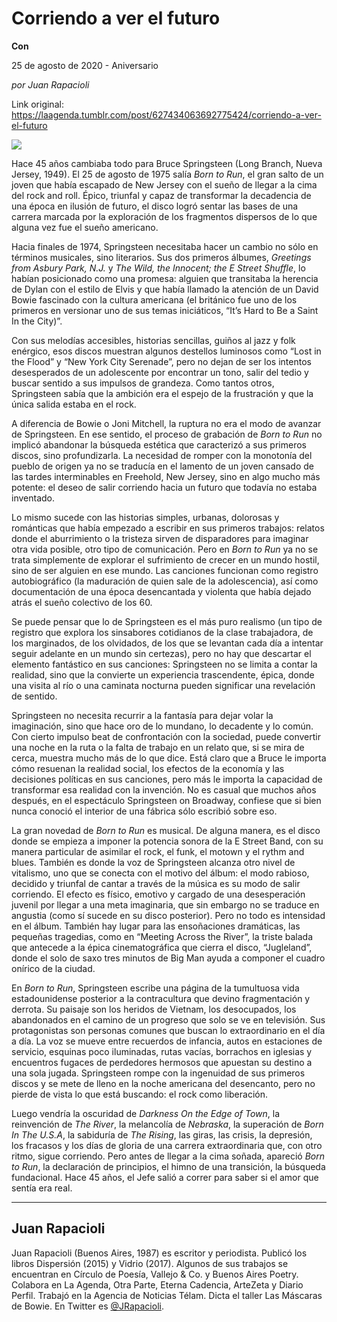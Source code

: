# Corriendo a ver el futuro

**Con**

25 de agosto de 2020 - Aniversario

_por Juan Rapacioli_

Link original: https://laagenda.tumblr.com/post/627434063692775424/corriendo-a-ver-el-futuro

![](https://64.media.tumblr.com/142aa23ff7618144098cc08378131bfa/51edb833be5c68a1-eb/s500x750/9771623ecb5d2237192c332a8b9738239dc69392.jpg)


Hace 45 años cambiaba todo para Bruce Springsteen (Long Branch, Nueva Jersey, 1949). El 25 de agosto de 1975 salía *Born to Run*, el gran salto de un joven que había escapado de New Jersey con el sueño de llegar a la cima del rock and roll. Épico, triunfal y capaz de transformar la decadencia de una época en ilusión de futuro, el disco logró sentar las bases de una carrera marcada por la exploración de los fragmentos dispersos de lo que alguna vez fue el sueño americano. 

Hacia finales de 1974, Springsteen necesitaba hacer un cambio no sólo en términos musicales, sino literarios. Sus dos primeros álbumes, *Greetings from Asbury Park, N.J.* y *The Wild, the Innocent; the E Street Shuffle*, lo habían posicionado como una promesa: alguien que transitaba la herencia de Dylan con el estilo de Elvis y que había llamado la atención de un David Bowie fascinado con la cultura americana (el británico fue uno de los primeros en versionar uno de sus temas iniciáticos, “It’s Hard to Be a Saint In the City)”. 

Con sus melodías accesibles, historias sencillas, guiños al jazz y folk enérgico, esos discos muestran algunos destellos luminosos como “Lost in the Flood” y “New York City Serenade”, pero no dejan de ser los intentos desesperados de un adolescente por encontrar un tono, salir del tedio y buscar sentido a sus impulsos de grandeza. Como tantos otros, Springsteen sabía que la ambición era el espejo de la frustración y que la única salida estaba en el rock. 

A diferencia de Bowie o Joni Mitchell, la ruptura no era el modo de avanzar de Springsteen. En ese sentido, el proceso de grabación de *Born to Run* no implicó abandonar la búsqueda estética que caracterizó a sus primeros discos, sino profundizarla. La necesidad de romper con la monotonía del pueblo de origen ya no se traducía en el lamento de un joven cansado de las tardes interminables en Freehold, New Jersey, sino en algo mucho más potente: el deseo de salir corriendo hacia un futuro que todavía no estaba inventado. 

Lo mismo sucede con las historias simples, urbanas, dolorosas y románticas que había empezado a escribir en sus primeros trabajos: relatos donde el aburrimiento o la tristeza sirven de disparadores para imaginar otra vida posible, otro tipo de comunicación. Pero en *Born to Run* ya no se trata simplemente de explorar el sufrimiento de crecer en un mundo hostil, sino de ser alguien en ese mundo. Las canciones funcionan como registro autobiográfico (la maduración de quien sale de la adolescencia), así como documentación de una época desencantada y violenta que había dejado atrás el sueño colectivo de los 60. 

Se puede pensar que lo de Springsteen es el más puro realismo (un tipo de registro que explora los sinsabores cotidianos de la clase trabajadora, de los marginados, de los olvidados, de los que se levantan cada día a intentar seguir adelante en un mundo sin certezas), pero no hay que descartar el elemento fantástico en sus canciones: Springsteen no se limita a contar la realidad, sino que la convierte un experiencia trascendente, épica, donde una visita al río o una caminata nocturna pueden significar una revelación de sentido. 



Springsteen no necesita recurrir a la fantasía para dejar volar la imaginación, sino que hace oro de lo mundano, lo decadente y lo común. Con cierto impulso beat de confrontación con la sociedad, puede convertir una noche en la ruta o la falta de trabajo en un relato que, si se mira de cerca, muestra mucho más de lo que dice. Está claro que a Bruce le importa cómo resuenan la realidad social, los efectos de la economía y las decisiones políticas en sus canciones, pero más le importa la capacidad de transformar esa realidad con la invención. No es casual que muchos años después, en el espectáculo Springsteen on Broadway, confiese que si bien nunca conoció el interior de una fábrica sólo escribió sobre eso. 

La gran novedad de *Born to Run* es musical. De alguna manera, es el disco donde se empieza a imponer la potencia sonora de la E Street Band, con su manera particular de asimilar el rock, el funk, el motown y el rythm and blues. También es donde la voz de Springsteen alcanza otro nivel de vitalismo, uno que se conecta con el motivo del álbum: el modo rabioso, decidido y triunfal de cantar a través de la música es su modo de salir corriendo. El efecto es físico, emotivo y cargado de una desesperación juvenil por llegar a una meta imaginaria, que sin embargo no se traduce en angustia (como sí sucede en su disco posterior). Pero no todo es intensidad en el álbum. También hay lugar para las ensoñaciones dramáticas, las pequeñas tragedias, como en “Meeting Across the River”, la triste balada que antecede a la épica cinematográfica que cierra el disco, “Jugleland”, donde el solo de saxo tres minutos de Big Man ayuda a componer el cuadro onírico de la ciudad. 

En *Born to Run*, Springsteen escribe una página de la tumultuosa vida estadounidense posterior a la contracultura que devino fragmentación y derrota. Su paisaje son los heridos de Vietnam, los desocupados, los abandonados en el camino de un progreso que solo se ve en televisión. Sus protagonistas son personas comunes que buscan lo extraordinario en el día a día. La voz se mueve entre recuerdos de infancia, autos en estaciones de servicio, esquinas poco iluminadas, rutas vacías, borrachos en iglesias y encuentros fugaces de perdedores hermosos que apuestan su destino a una sola jugada. Springsteen rompe con la ingenuidad de sus primeros discos y se mete de lleno en la noche americana del desencanto, pero no pierde de vista lo que está buscando: el rock como liberación. 

Luego vendría la oscuridad de *Darkness On the Edge of Town*, la reinvención de *The River*, la melancolía de *Nebraska*, la superación de *Born In The U.S.A*, la sabiduría de *The Rising*, las giras, las crisis, la depresión, los fracasos y los días de gloria de una carrera extraordinaria que, con otro ritmo, sigue corriendo. Pero antes de llegar a la cima soñada, apareció *Born to Run*, la declaración de principios, el himno de una transición, la búsqueda fundacional. Hace 45 años, el Jefe salió a correr para saber si el amor que sentía era real. 



---

Juan Rapacioli
--------------

 Juan Rapacioli (Buenos Aires, 1987) es escritor y periodista. Publicó los libros Dispersión (2015) y Vidrio (2017). Algunos de sus trabajos se encuentran en Círculo de Poesía, Vallejo & Co. y Buenos Aires Poetry. Colabora en La Agenda, Otra Parte, Eterna Cadencia, ArteZeta y Diario Perfil. Trabajó en la Agencia de Noticias Télam. Dicta el taller Las Máscaras de Bowie. En Twitter es [@JRapacioli](https://twitter.com/JRapacioli).

